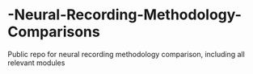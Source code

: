 # -Neural-Recording-Methodology-Comparisons
Public repo for neural recording methodology comparison, including all relevant modules

